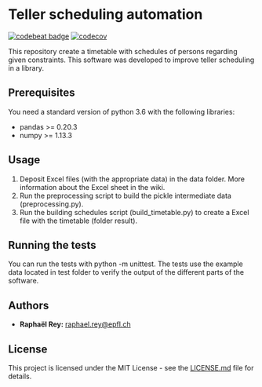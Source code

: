 # Teller scheduling automation

[![codebeat badge](https://codebeat.co/badges/76ec6b44-1336-4034-9ec9-b9ea390a0985)](https://codebeat.co/projects/github-com-rr39943-teller-scheduling-automation-master) [![codecov](https://codecov.io/gh/rr39943/teller-scheduling-automation/branch/master/graph/badge.svg)](https://codecov.io/gh/rr39943/teller-scheduling-automation)



This repository create a timetable with schedules of persons regarding given constraints. This software was developed to improve teller scheduling in a library.


## Prerequisites

You need a standard version of python 3.6 with the following libraries:
* pandas >= 0.20.3
* numpy >= 1.13.3

## Usage

1. Deposit Excel files (with the appropriate data) in the data folder. More information about the Excel sheet in the wiki.
2. Run the preprocessing script to build the pickle intermediate data (preprocessing.py).
3. Run the building schedules script (build_timetable.py) to create a Excel file with the timetable (folder result).

## Running the tests

You can run the tests with python -m unittest. The tests use the example data located in test folder to verify the output of the different parts of the software.

## Authors

* **Raphaël Rey:** [raphael.rey@epfl.ch](mailto:raphael.rey@epfl.ch)

## License

This project is licensed under the MIT License - see the [LICENSE.md](LICENSE.md) file for details.
